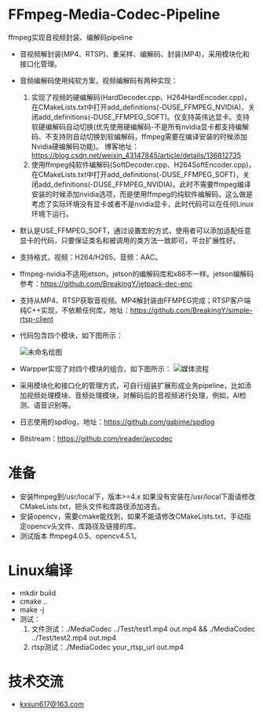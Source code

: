 # FFmpeg-Media-Codec-Pipeline
ffmpeg实现音视频封装、编解码pipeline

* 音视频解封装(MP4、RTSP)、重采样、编解码、封装(MP4)，采用模块化和接口化管理。
* 音频编解码使用纯软方案，视频编解码有两种实现：
  1. 实现了视频的硬编解码(HardDecoder.cpp、H264HardEncoder.cpp)，在CMakeLists.txt中打开add_definitions(-DUSE_FFMPEG_NVIDIA)、关闭add_definitions(-DUSE_FFMPEG_SOFT)。仅支持英伟达显卡。支持软硬编解码自动切换(优先使用硬编解码-不是所有nvidia显卡都支持编解码、不支持则自动切换到软编解码，ffmpeg需要在编译安装的时候添加Nvidia硬编解码功能)。 博客地址：https://blog.csdn.net/weixin_43147845/article/details/136812735
  2. 使用ffmpeg纯软件编解码(SoftDecoder.cpp、H264SoftEncoder.cpp)，在CMakeLists.txt中打开add_definitions(-DUSE_FFMPEG_SOFT)，关闭add_definitions(-DUSE_FFMPEG_NVIDIA)。此时不需要ffmpeg编译安装的时候添加nvidia选项，而是使用ffmpeg的纯软件编解码，这么做是考虑了实际环境没有显卡或者不是nvidia显卡，此时代码可以在任何Linux环境下运行。
* 默认是USE_FFMPEG_SOFT，通过设置宏的方式，使用者可以添加适配任意显卡的代码，只要保证类名和被调用的类方法一致即可，平台扩展性好。
* 支持格式，视频：H264/H265，音频：AAC。
* ffmpeg-nvidia不适用jetson，jetson的编解码库和x86不一样。jetson编解码参考：https://github.com/BreakingY/jetpack-dec-enc
* 支持从MP4、RTSP获取音视频。MP4解封装由FFMPEG完成；RTSP客户端纯C++实现，不依赖任何库，地址：https://github.com/BreakingY/simple-rtsp-client
* 代码包含四个模块，如下图所示：

  ![未命名绘图](https://github.com/BreakingY/FFmpeg-Media-Codec-Pipeline/assets/99859929/fbde5819-4527-4eec-8b7b-508264efc995)
* Warpper实现了对四个模块的组合，如下图所示：
  ![媒体流程](https://github.com/BreakingY/FFmpeg-Media-Codec-Pipeline/assets/99859929/f7fb8e07-ab2a-49c5-88e1-49301b6431bd)
* 采用模块化和接口化的管理方式，可自行组装扩展形成业务pipeline，比如添加视频处理模块、音频处理模块，对解码后的音视频进行处理，例如，AI检测、语音识别等。
* 日志使用的spdlog，地址：https://github.com/gabime/spdlog
* Bitstream：https://github.com/ireader/avcodec

# 准备
* 安装ffmpeg到/usr/local下，版本>=4.x 如果没有安装在/usr/local下面请修改CMakeLists.txt，把头文件和库路径添加进去。
* 安装opencv，需要cmake能找到，如果不能请修改CMakeLists.txt，手动指定opencv头文件、库路径及链接的库。
* 测试版本 ffmpeg4.0.5、opencv4.5.1。

# Linux编译
* mkdir build
* cmake ..
* make -j
* 测试：
  1. 文件测试：./MediaCodec ../Test/test1.mp4 out.mp4 && ./MediaCodec ../Test/test2.mp4 out.mp4
  2. rtsp测试：./MediaCodec your_rtsp_url out.mp4


# 技术交流
* kxsun617@163.com


